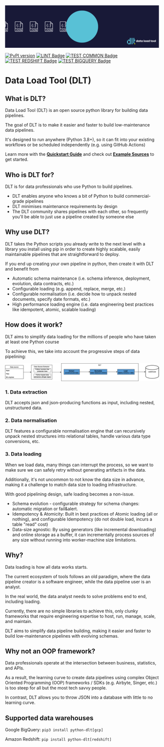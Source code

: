 ![](docs/DLT-Pacman-Big.gif)

<p align="center">

[![PyPI version](https://badge.fury.io/py/python-dlt.svg)](https://pypi.org/project/python-dlt/)
[![LINT Badge](https://github.com/scale-vector/dlt/actions/workflows/lint.yml/badge.svg)](https://github.com/scale-vector/dlt/actions/workflows/lint.yml)
[![TEST COMMON Badge](https://github.com/scale-vector/dlt/actions/workflows/test_common.yml/badge.svg)](https://github.com/scale-vector/dlt/actions/workflows/test_common.yml)
[![TEST REDSHIFT Badge](https://github.com/scale-vector/dlt/actions/workflows/test_loader_redshift.yml/badge.svg)](https://github.com/scale-vector/dlt/actions/workflows/test_loader_redshift.yml)
[![TEST BIGQUERY Badge](https://github.com/scale-vector/dlt/actions/workflows/test_loader_bigquery.yml/badge.svg)](https://github.com/scale-vector/dlt/actions/workflows/test_loader_bigquery.yml)

</p>

# Data Load Tool (DLT)

## What is DLT?

Data Load Tool (DLT) is an open source python library for building data pipelines.

The goal of DLT is to make it easier and faster to build low-maintenance data pipelines.

It's designed to run anywhere (Python 3.8+), so it can fit into your existing workflows or be scheduled independently (e.g. using GitHub Actions)

Learn more with the **[Quickstart Guide](QUICKSTART.md)** and check out **[Example Sources](examples/README.md)** to get started.

## Who is DLT for?

DLT is for data professionals who use Python to build pipelines.
- DLT enables anyone who knows a bit of Python to build commercial-grade pipelines
- DLT minimises maintenance requirements by design
- The DLT community shares pipelines with each other, so frequently you'll be able to just use a pipeline created by someone else

## Why use DLT?

DLT takes the Python scripts you already write to the next level with a library you install using pip in order to create highly scalable, easily maintainable pipelines that are straightforward to deploy.

If you end up creating your own pipeline in python, then create it with DLT and benefit from
- Automatic schema maintenance (i.e. schema inference, deployment, evolution, data contracts, etc.)
- Configurable loading (e.g. append, replace, merge, etc.)
- Configurable normalisation (i.e. decide how to unpack nested documents, specify date formats, etc.)
- High performance loading engine (i.e. data engineering best practices like idempotent, atomic, scalable loading)

## How does it work?

DLT aims to simplify data loading for the millions of people who have taken at least one Python course

To achieve this, we take into account the progressive steps of data pipelining:

![](docs/DLT-Diagram_2.png)
### 1. Data extraction

DLT accepts json and json-producing functions as input, including nested, unstructured data.

### 2. Data normalisation

DLT features a configurable normalisation engine that can recursively unpack nested structures into relational tables, handle various data type conversions, etc.

### 3. Data loading

When we load data, many things can interrupt the process, so we want to make sure we can safely retry without generating artifacts in the data.

Additionally, it's not uncommon to not know the data size in advance, making it a challenge to match data size to loading infrastructure.

With good pipelining design, safe loading becomes a non-issue.

* Schema evolution - configurable strategy for schema changes: automatic migration or fail&alert.
* Idempotency & Atomicity: Built in best practices of Atomic loading (all or nothing), and configurable Idempotency (do not double load, incurs a table "read" cost)
* Data-size agnostic: By using generators (like incremental downloading) and online storage as a buffer, it can incrementally process sources of any size without running into worker-machine size limitations.


## Why?

Data loading is how all data works starts.

The current ecosystem of tools follows an old paradigm, where the data pipeline creator is a software engineer, while the data pipeline user is an analyst.

In the real world, the data analyst needs to solve problems end to end, including loading.

Currently, there are no simple libraries to achieve this, only clunky frameworks that require engineering expertise to host, run, manage, scale, and maintain.

DLT aims to simplify data pipeline building, making it easier and faster to build low-maintenance pipelines with evolving schemas.

## Why not an OOP framework?

Data professionals operate at the intersection between business, statistics, and APIs.

As a result, the learning curve to create data pipelines using complex Object Oriented Programming (OOP) frameworks / SDKs (e.g. Airbyte, Singer, etc.) is too steep for all but the most tech savvy people.

In contrast, DLT allows you to throw JSON into a database with little to no learning curve.


## Supported data warehouses

Google BigQuery:
```pip3 install python-dlt[gcp]```

Amazon Redshift:
```pip install python-dlt[redshift]```
